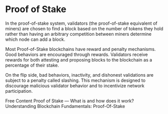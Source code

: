 # Proof of Stake

In the proof-of-stake system, validators (the proof-of-stake equivalent of miners) are chosen to find a block based on the number of tokens they hold rather than having an arbitrary competition between miners determine which node can add a block.

Most Proof-of-Stake blockchains have reward and penalty mechanisms. Good behaviors are encouraged through rewards. Validators receive rewards for both attesting and proposing blocks to the blockchain as a percentage of their stake.

On the flip side, bad behaviors, inactivity, and dishonest validations are subject to a penalty called slashing. This mechanism is designed to discourage malicious validator behavior and to incentivize network participation.

<ResourceGroupTitle>Free Content</ResourceGroupTitle>
<BadgeLink badgeText='Read' colorScheme='yellow' href='https://medium.com/nerd-for-tech/proof-of-stake-what-is-and-how-does-it-work-1c8bd7f00303'>Proof of Stake — What is and how does it work?</BadgeLink>
<BadgeLink badgeText='Read' colorScheme='yellow' href='https://levelup.gitconnected.com/understanding-blockchain-fundamentals-proof-of-stake-66250e3be61'>Understanding Blockchain Fundamentals: Proof-Of-Stake</BadgeLink>